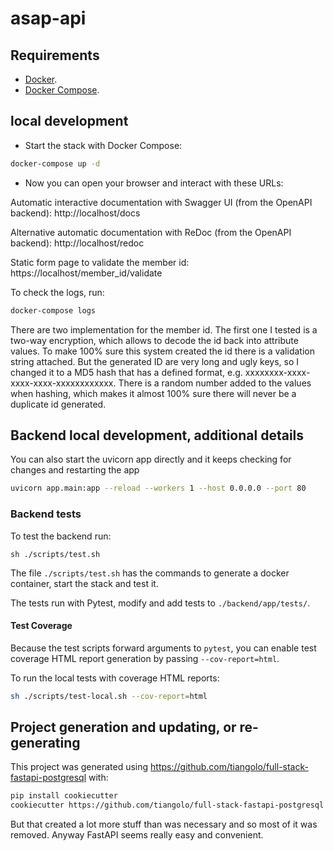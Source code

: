# asap-api

## Requirements

* [Docker](https://www.docker.com/).
* [Docker Compose](https://docs.docker.com/compose/install/).

## local development

* Start the stack with Docker Compose:

```bash
docker-compose up -d
```

* Now you can open your browser and interact with these URLs:

Automatic interactive documentation with Swagger UI (from the OpenAPI backend): http://localhost/docs

Alternative automatic documentation with ReDoc (from the OpenAPI backend): http://localhost/redoc

Static form page to validate the member id: https://localhost/member_id/validate

To check the logs, run:

```bash
docker-compose logs
```

There are two implementation for the member id. The first one I tested is a two-way encryption, which allows to
decode the id back into attribute values. To make 100% sure this system created the id there is a validation string attached.
But the generated ID are very long and ugly keys, so I changed it to a MD5 hash that has a defined format, e.g. xxxxxxxx-xxxx-xxxx-xxxx-xxxxxxxxxxxx.
There is a random number added to the values when hashing, which makes it almost 100% sure there will never be a duplicate id generated.


## Backend local development, additional details

You can also start the uvicorn app directly and it keeps checking for changes and restarting the app
```bash
uvicorn app.main:app --reload --workers 1 --host 0.0.0.0 --port 80
```

### Backend tests

To test the backend run:

```console
sh ./scripts/test.sh
```
The file `./scripts/test.sh` has the commands to generate a docker container, start the stack and test it.

The tests run with Pytest, modify and add tests to `./backend/app/tests/`.

#### Test Coverage

Because the test scripts forward arguments to `pytest`, you can enable test coverage HTML report generation by passing `--cov-report=html`.

To run the local tests with coverage HTML reports:

```Bash
sh ./scripts/test-local.sh --cov-report=html
```




## Project generation and updating, or re-generating

This project was generated using https://github.com/tiangolo/full-stack-fastapi-postgresql with:

```bash
pip install cookiecutter
cookiecutter https://github.com/tiangolo/full-stack-fastapi-postgresql
```

But that created a lot more stuff than was necessary and so most of it was removed.
Anyway FastAPI seems really easy and convenient.
